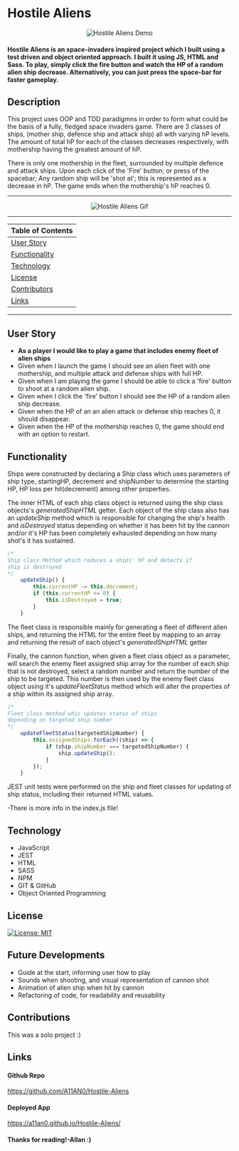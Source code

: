 # Hostile Aliens

<p align="center">
  <img src="./styles/images/stillDemo.png" alt="Hostile Aliens Demo">
</p>

#### Hostile Aliens is an space-invaders inspired project which I built using a test driven and object oriented approach. I built it using JS, HTML and Sass. To play, simply click the fire button and watch the HP of a random alien ship decrease. Alternatively, you can just press the space-bar for faster gameplay.

## Description

This project uses OOP and TDD paradigmns in order to form what could be the basis of a fully, fledged space invaders game. There are 3 classes of ships, (mother ship, defence ship and attack ship) all with varying hP levels. The amount of total hP for each of the classes decreases respectively, with mothership having the greatest amount of hP.

There is only one mothership in the fleet, surrounded by multiple defence and attack ships. Upon each click of the 'Fire' button; or press of the spacebar; Any random ship will be 'shot at'; this is represented as a decrease in hP. The game ends when the mothership's hP reaches 0.

---

<p align="center">
  <img src="./styles/images/demo.gif" alt="Hostile Aliens Gif">
</p>

---

| Table of Contents               |
| ------------------------------- |
| [User Story](#UserStory)        |
| [Functionality](#Functionality) |
| [Technology](#Technology)       |
| [License](#License)             |
| [Contributors](#Contributors)   |
| [Links](#Links)                 |

---

## User Story

-   **As a player I would like to play a game that includes enemy fleet of alien ships**
-   Given when I launch the game I should see an alien fleet with one mothership, and multiple attack and defense ships with full HP.
-   Given when I am playing the game I should be able to click a 'fire' button to shoot at a random alien ship.
-   Given when I click the 'fire' button I should see the HP of a random alien ship decrease.
-   Given when the HP of an an alien attack or defense ship reaches 0, it should disappear.
-   Given when the HP of the mothership reaches 0, the game should end with an option to restart.

## Functionality

Ships were constructed by declaring a Ship class which uses parameters of ship type, startingHP, decrement and shipNumber to determine the starting HP, HP loss per hit(decrement) among other properties.

The inner HTML of each ship class object is returned using the ship class objects's _generatedShipHTML_ getter. Each object of the ship class also has an _updateShip_ method which is responsible for changing the ship's health and _isDestroyed_ status depending on whether it has been hit by the cannon and/or it's HP has been completely exhausted depending on how many shot's it has sustained.

```js
/*
Ship class Method which reduces a ships' hP and detects if
ship is destroyed
*/
    updateShip() {
        this.currentHP -= this.decrement;
        if (this.currentHP <= 0) {
            this.isDestroyed = true;
        }
    }
```

The fleet class is responsible mainly for generating a fleet of different alien ships, and returning the HTML for the entire fleet by mapping to an array and returning the result of each object's _generatedShipHTML_ getter

Finally, the cannon function, when given a fleet class object as a parameter, will search the enemy fleet assigned ship array for the number of each ship that is not destroyed, select a random number and return the number of the ship to be targeted. This number is then used by the enemy fleet class object using it's _updateFleetStatus_ method which will alter the properties of a ship within its assigned ship array.

```js
/*
Fleet class method whic updates status of ships
depending on targeted ship number
*/
    updateFleetStatus(targetedShipNumber) {
        this.assignedShips.forEach((ship) => {
            if (ship.shipNumber === targetedShipNumber) {
                ship.updateShip();
            }
        });
    }
```

JEST unit tests were performed on the ship and fleet classes for updating of ship status, including their returned HTML values.

-There is more info in the index.js file!

## Technology

-   JavaScript
-   JEST
-   HTML
-   SASS
-   NPM
-   GIT & GitHub
-   Object Oriented Programming

## License

[![License: MIT](https://img.shields.io/badge/License-MIT-yellow.svg)](https://opensource.org/licenses/MIT)

## Future Developments

-   Guide at the start, informing user how to play
-   Sounds when shooting, and visual representation of cannon shot
-   Animation of alien ship when hit by cannon
-   Refactoring of code, for readability and reusability

## Contributions

This was a solo project :)

## Links

#### Github Repo

https://github.com/A11AN0/Hostile-Aliens

#### Deployed App

https://a11an0.github.io/Hostile-Aliens/

#### Thanks for reading!-Allan :)
